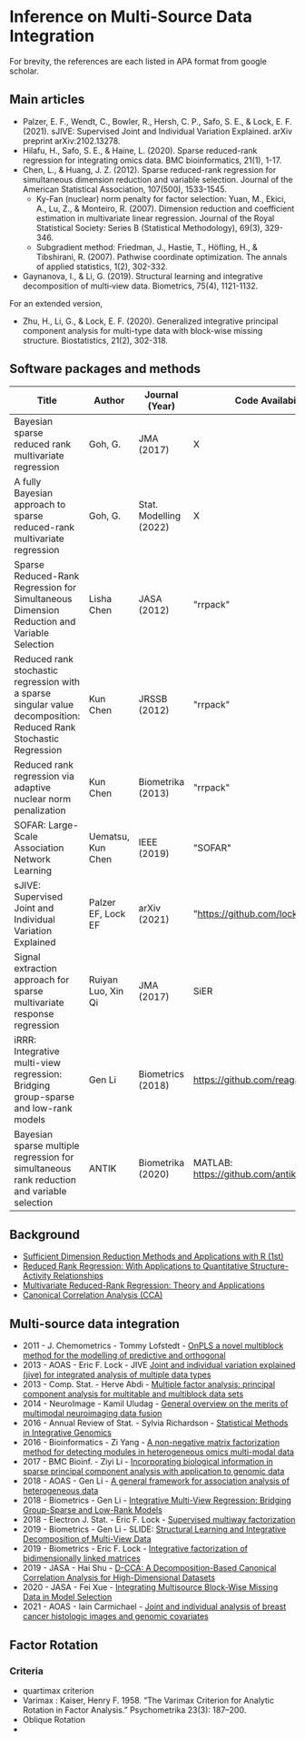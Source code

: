 # Inference on Multi-Source Data Integration

For brevity, the references are each listed in APA format from google scholar.


## Main articles

- Palzer, E. F., Wendt, C., Bowler, R., Hersh, C. P., Safo, S. E., & Lock, E. F. (2021). sJIVE: Supervised Joint and Individual Variation Explained. arXiv preprint arXiv:2102.13278.
- Hilafu, H., Safo, S. E., & Haine, L. (2020). Sparse reduced-rank regression for integrating omics data. BMC bioinformatics, 21(1), 1-17.
- Chen, L., & Huang, J. Z. (2012). Sparse reduced-rank regression for simultaneous dimension reduction and variable selection. Journal of the American Statistical Association, 107(500), 1533-1545.
  * Ky-Fan (nuclear) norm penalty for factor selection: Yuan, M., Ekici, A., Lu, Z., & Monteiro, R. (2007). Dimension reduction and coefficient estimation in multivariate linear regression. Journal of the Royal Statistical Society: Series B (Statistical Methodology), 69(3), 329-346.
  * Subgradient method: Friedman, J., Hastie, T., Höfling, H., & Tibshirani, R. (2007). Pathwise coordinate optimization. The annals of applied statistics, 1(2), 302-332.
- Gaynanova, I., & Li, G. (2019). Structural learning and integrative decomposition of multi‐view data. Biometrics, 75(4), 1121-1132.

For an extended version,
- Zhu, H., Li, G., & Lock, E. F. (2020). Generalized integrative principal component analysis for multi-type data with block-wise missing structure. Biostatistics, 21(2), 302-318.



## Software packages and methods



| Title | Author | Journal (Year) | Code Availability |
| ----------- | ----------- | ----------- | ----------- |
| Bayesian sparse reduced rank multivariate regression | Goh, G. | JMA (2017) | X |
| A fully Bayesian approach to sparse reduced-rank multivariate regression | Goh, G. | Stat. Modelling (2022) | X |
| Sparse Reduced-Rank Regression for Simultaneous Dimension Reduction and Variable Selection | Lisha Chen | JASA (2012) | "rrpack" |
| Reduced rank stochastic regression with a sparse singular value decomposition: Reduced Rank Stochastic Regression | Kun Chen | JRSSB (2012) | "rrpack" |
| Reduced rank regression via adaptive nuclear norm penalization | Kun Chen | Biometrika (2013) | "rrpack" |
| SOFAR: Large-Scale Association Network Learning | Uematsu, Kun Chen | IEEE (2019) | "SOFAR" |
| sJIVE: Supervised Joint and Individual Variation Explained | Palzer EF, Lock EF | arXiv (2021) | "https://github.com/lockEF/r.jive" |
| Signal extraction approach for sparse multivariate response regression | Ruiyan Luo, Xin Qi | JMA (2017) | SiER |
| iRRR: Integrative multi-view regression: Bridging group-sparse and low-rank models | Gen Li | Biometrics (2018) | https://github.com/reagan0323/iRRR| 
| Bayesian sparse multiple regression for simultaneous rank reduction and variable selection | ANTIK | Biometrika (2020) | MATLAB: https://github.com/antik015 |

## Background

- [Sufficient Dimension Reduction Methods and Applications with R (1st)](https://www.routledge.com/Sufficient-Dimension-Reduction-Methods-and-Applications-with-R/Li/p/book/9780367734725)
- [Reduced Rank Regression: With Applications to Quantitative Structure-Activity Relationships](https://link.springer.com/book/10.1007/978-3-642-50015-2)
- [Multivariate Reduced-Rank Regression: Theory and Applications](https://link.springer.com/book/10.1007/978-1-4757-2853-8)
- [Canonical Correlation Analysis (CCA)](https://en.wikipedia.org/wiki/Canonical_correlation)


## Multi-source data integration

- 2011 - J. Chemometrics - Tommy Lofstedt - [OnPLS a novel multiblock method for the modelling of predictive and orthogonal](https://analyticalsciencejournals.onlinelibrary.wiley.com/doi/full/10.1002/cem.1388)
- 2013 - AOAS - Eric F. Lock - JIVE [Joint and individual variation explained (jive) for integrated analysis of multiple data types](https://www.ncbi.nlm.nih.gov/pmc/articles/PMC3671601/)
- 2013 - Comp. Stat. - Herve Abdi - [Multiple factor analysis: principal component analysis for multitable and multiblock data sets](https://wires.onlinelibrary.wiley.com/doi/full/10.1002/wics.1246)
- 2014 - NeuroImage - Kamil Uludag - [General overview on the merits of multimodal neuroimaging data fusion](https://www.sciencedirect.com/science/article/pii/S1053811914003838)
- 2016 - Annual Review of Stat. - Sylvia Richardson - [Statistical Methods in Integrative Genomics](https://www.ncbi.nlm.nih.gov/pmc/articles/PMC4963036/)
- 2016 - Bioinformatics - Zi Yang - [A non-negative matrix factorization method for detecting modules in heterogeneous omics multi-modal data](https://pubmed.ncbi.nlm.nih.gov/26377073/)
- 2017 - BMC Bioinf. - Ziyi Li - [Incorporating biological information in sparse principal component analysis with application to genomic data](https://bmcbioinformatics.biomedcentral.com/articles/10.1186/s12859-017-1740-7)
- 2018 - AOAS - Gen Li - [A general framework for association analysis of heterogeneous data](https://www.jstor.org/stable/26542591?seq=1#metadata_info_tab_contents)
- 2018 - Biometrics - Gen Li - [Integrative Multi-View Regression: Bridging Group-Sparse and Low-Rank Models](https://www.ncbi.nlm.nih.gov/pmc/articles/PMC6849205/)
- 2018 - Electron J. Stat. - Eric F. Lock - [Supervised multiway factorization](https://www.ncbi.nlm.nih.gov/pmc/articles/PMC5903347/)
- 2019 - Biometrics - Gen Li - SLIDE: [Structural Learning and Integrative Decomposition of Multi-View Data](https://pubmed.ncbi.nlm.nih.gov/31254385/)
- 2019 - Biometrics - Eric F. Lock - [Integrative factorization of bidimensionally linked matrices](https://onlinelibrary.wiley.com/doi/full/10.1111/biom.13141)
- 2019 - JASA - Hai Shu - [D-CCA: A Decomposition-Based Canonical Correlation Analysis for High-Dimensional Datasets](https://pubmed.ncbi.nlm.nih.gov/33311817/)
- 2020 - JASA - Fei Xue - [Integrating Multisource Block-Wise Missing Data in Model Selection](https://www.tandfonline.com/doi/full/10.1080/01621459.2020.1751176)
- 2021 - AOAS - Iain Carmichael - [Joint and individual analysis of breast cancer histologic images and genomic covariates](https://projecteuclid.org/journals/annals-of-applied-statistics/volume-15/issue-4/Joint-and-individual-analysis-of-breast-cancer-histologic-images-and/10.1214/20-AOAS1433.full)







## Factor Rotation

### Criteria

- quartimax criterion
- Varimax : Kaiser, Henry F. 1958. “The Varimax Criterion for Analytic Rotation in Factor Analysis.” Psychometrika 23(3): 187–200.
- Oblique Rotation
- 

